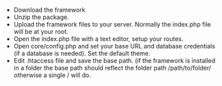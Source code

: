 - Download the framework
- Unzip the package.
- Upload the framework files to your server. Normally the index.php file will be at your root.
- Open the index.php file with a text editor, setup your routes.
- Open core/config.php and set your base URL and database credentials (if a database is needed). Set the default theme.
- Edit .htaccess file and save the base path. (if the framework is installed in a folder the base path should reflect the folder path /path/to/folder/ otherwise a single / will do.
